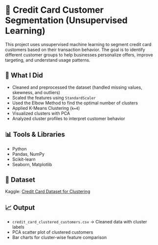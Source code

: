 # 🧠 Credit Card Customer Segmentation (Unsupervised Learning)

This project uses unsupervised machine learning to segment credit card customers based on their transaction behavior. The goal is to identify different customer groups to help businesses personalize offers, improve targeting, and understand usage patterns.

## 📌 What I Did
- Cleaned and preprocessed the dataset (handled missing values, skewness, and outliers)
- Scaled the features using `StandardScaler`
- Used the Elbow Method to find the optimal number of clusters
- Applied K-Means Clustering (`k=4`)
- Visualized clusters with PCA
- Analyzed cluster profiles to interpret customer behavior

## 📊 Tools & Libraries
- Python
- Pandas, NumPy
- Scikit-learn
- Seaborn, Matplotlib

## 📁 Dataset
Kaggle: [Credit Card Dataset for Clustering](https://www.kaggle.com/datasets/arjunbhasin2013/ccdata)

## 📈 Output
- `credit_card_clustered_customers.csv` → Cleaned data with cluster labels
- PCA scatter plot of clustered customers
- Bar charts for cluster-wise feature comparison
